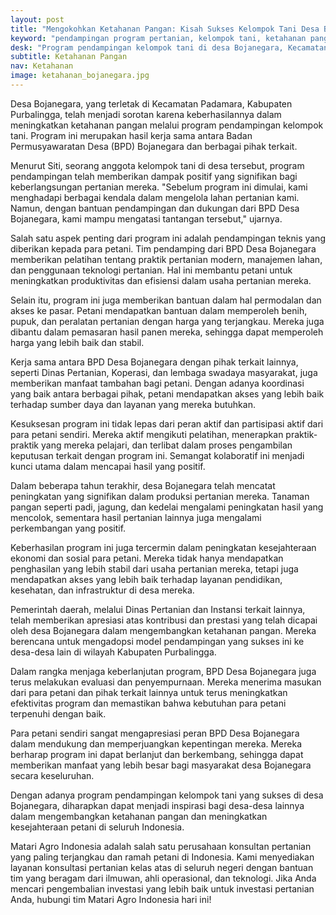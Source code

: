 ```yaml
---
layout: post
title: "Mengokohkan Ketahanan Pangan: Kisah Sukses Kelompok Tani Desa Bojanegara"
keyword: "pendampingan program pertanian, kelompok tani, ketahanan pangan, desa Bojanegara, kerja sama BPD"
desk: "Program pendampingan kelompok tani di desa Bojanegara, Kecamatan Padamara, Kabupaten Purbalingga memberikan kontribusi besar dalam meningkatkan ketahanan pangan dan kesejahteraan petani"
subtitle: Ketahanan Pangan
nav: Ketahanan
image: ketahanan_bojanegara.jpg
---
```


Desa Bojanegara, yang terletak di Kecamatan Padamara, Kabupaten Purbalingga, telah menjadi sorotan karena keberhasilannya dalam meningkatkan ketahanan pangan melalui program pendampingan kelompok tani. Program ini merupakan hasil kerja sama antara Badan Permusyawaratan Desa (BPD) Bojanegara dan berbagai pihak terkait.

Menurut Siti, seorang anggota kelompok tani di desa tersebut, program pendampingan telah memberikan dampak positif yang signifikan bagi keberlangsungan pertanian mereka. "Sebelum program ini dimulai, kami menghadapi berbagai kendala dalam mengelola lahan pertanian kami. Namun, dengan bantuan pendampingan dan dukungan dari BPD Desa Bojanegara, kami mampu mengatasi tantangan tersebut," ujarnya.

Salah satu aspek penting dari program ini adalah pendampingan teknis yang diberikan kepada para petani. Tim pendamping dari BPD Desa Bojanegara memberikan pelatihan tentang praktik pertanian modern, manajemen lahan, dan penggunaan teknologi pertanian. Hal ini membantu petani untuk meningkatkan produktivitas dan efisiensi dalam usaha pertanian mereka.

Selain itu, program ini juga memberikan bantuan dalam hal permodalan dan akses ke pasar. Petani mendapatkan bantuan dalam memperoleh benih, pupuk, dan peralatan pertanian dengan harga yang terjangkau. Mereka juga dibantu dalam pemasaran hasil panen mereka, sehingga dapat memperoleh harga yang lebih baik dan stabil.

Kerja sama antara BPD Desa Bojanegara dengan pihak terkait lainnya, seperti Dinas Pertanian, Koperasi, dan lembaga swadaya masyarakat, juga memberikan manfaat tambahan bagi petani. Dengan adanya koordinasi yang baik antara berbagai pihak, petani mendapatkan akses yang lebih baik terhadap sumber daya dan layanan yang mereka butuhkan.

Kesuksesan program ini tidak lepas dari peran aktif dan partisipasi aktif dari para petani sendiri. Mereka aktif mengikuti pelatihan, menerapkan praktik-praktik yang mereka pelajari, dan terlibat dalam proses pengambilan keputusan terkait dengan program ini. Semangat kolaboratif ini menjadi kunci utama dalam mencapai hasil yang positif.

Dalam beberapa tahun terakhir, desa Bojanegara telah mencatat peningkatan yang signifikan dalam produksi pertanian mereka. Tanaman pangan seperti padi, jagung, dan kedelai mengalami peningkatan hasil yang mencolok, sementara hasil pertanian lainnya juga mengalami perkembangan yang positif.

Keberhasilan program ini juga tercermin dalam peningkatan kesejahteraan ekonomi dan sosial para petani. Mereka tidak hanya mendapatkan penghasilan yang lebih stabil dari usaha pertanian mereka, tetapi juga mendapatkan akses yang lebih baik terhadap layanan pendidikan, kesehatan, dan infrastruktur di desa mereka.

Pemerintah daerah, melalui Dinas Pertanian dan Instansi terkait lainnya, telah memberikan apresiasi atas kontribusi dan prestasi yang telah dicapai oleh desa Bojanegara dalam mengembangkan ketahanan pangan. Mereka berencana untuk mengadopsi model pendampingan yang sukses ini ke desa-desa lain di wilayah Kabupaten Purbalingga.

Dalam rangka menjaga keberlanjutan program, BPD Desa Bojanegara juga terus melakukan evaluasi dan penyempurnaan. Mereka menerima masukan dari para petani dan pihak terkait lainnya untuk terus meningkatkan efektivitas program dan memastikan bahwa kebutuhan para petani terpenuhi dengan baik.

Para petani sendiri sangat mengapresiasi peran BPD Desa Bojanegara dalam mendukung dan memperjuangkan kepentingan mereka. Mereka berharap program ini dapat berlanjut dan berkembang, sehingga dapat memberikan manfaat yang lebih besar bagi masyarakat desa Bojanegara secara keseluruhan.

Dengan adanya program pendampingan kelompok tani yang sukses di desa Bojanegara, diharapkan dapat menjadi inspirasi bagi desa-desa lainnya dalam mengembangkan ketahanan pangan dan meningkatkan kesejahteraan petani di seluruh Indonesia.

Matari Agro Indonesia adalah salah satu perusahaan konsultan pertanian yang paling terjangkau dan ramah petani di Indonesia. Kami menyediakan layanan konsultasi pertanian kelas atas di seluruh negeri dengan bantuan tim yang beragam dari ilmuwan, ahli operasional, dan teknologi. Jika Anda mencari pengembalian investasi yang lebih baik untuk investasi pertanian Anda, hubungi tim Matari Agro Indonesia hari ini!
